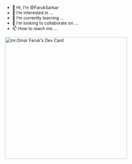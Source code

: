 - 👋 Hi, I’m @FarukSarkar
- 👀 I’m interested in ...
- 🌱 I’m currently learning ...
- 💞️ I’m looking to collaborate on ...
- 📫 How to reach me ...

<a href="https://app.daily.dev/FRKsarkar"><img src="https://api.daily.dev/devcards/4d56bf2c2aaa4842a487dcf55d7472f8.png?r=9qh" width="400" alt="mr.Omar Faruk's Dev Card"/></a>

<!---
FarukSarkar/FarukSarkar is a ✨ special ✨ repository because its `README.md` (this file) appears on your GitHub profile.
You can click the Preview link to take a look at your changes.
--->
